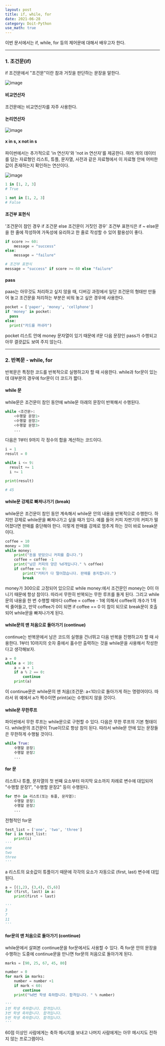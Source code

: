 ```yaml
---
layout: post
title: if, while, for
date: 2021-06-28
category: Doit-Python
use_math: true
---
```


이번 문서에서는 if, while, for 등의 제어문에 대해서 배우고자 한다. 

---

### 1. 조건문(if)

if 조건문에서 "조건문"이란 참과 거짓을 판단하는 문장을 말한다.

![image](https://user-images.githubusercontent.com/61526722/123659818-08c40b80-d86e-11eb-9157-da5a3df8097a.png)


#### 비교연산자

조건문에는 비교연산자를 자주 사용한다. 

#### 논리연산자

![image](https://user-images.githubusercontent.com/61526722/123659767-fea20d00-d86d-11eb-9975-9324f816cdb9.png)

#### x in s, x not in s

파이썬에서는 추가적으로 'in 연산자'와 'not in 연산자'를 제공한다. 여러 개의 데이터를 담는 자료형인 리스트, 튜플, 문자열, 사전과 같은 자료형에서 이 자료형 안에 어떠한 값이 존재하는지 확인하는 연산이다. 

![image](https://user-images.githubusercontent.com/61526722/123660109-550f4b80-d86e-11eb-9f33-6fd55bdc8df4.png)

```python
1 in [1, 2, 3]
# True

1 not in [1, 2, 3]
# False
```

#### 조건부 표현식

'조건문이 참인 경우 if 조건문 else 조건문이 거짓인 경우' 조건부 표현식은 if ~ else문을 한 줄에 작성하여 가독성에 유리하고 한 줄로 작성할 수 있어 활용성이 좋다.

```python
if score >= 60:
    message = "success"
else:
    message = "failure"

# 조건부 표현식
message = "success" if score >= 60 else "failure"
```

#### pass
paas는 아무것도 처리하고 싶지 않을 때, 디버깅 과정에서 일단 조건문의 형태만 만들어 놓고 조건문을 처리하는 부분은 비워 놓고 싶은 경우에 사용한다.

```python
pocket = ['paper', 'money', 'cellphone']
if 'money' in pocket:
  pass 
else:
  print("카드를 꺼내라")
```
pocket 리스트 안에 money 문자열이 있기 때문에 if문 다음 문장인 pass가 수행되고 아무 결괏값도 보여 주지 않는다.

---

### 2. 반복문 - while, for

반복문은 특정한 코드를 반복적으로 실행하고자 할 때 사용한다. while과 for문이 있는데 대부분의 경우에 for문이 더 코드가 짧다. 

#### while 문

while문은 조건문이 참인 동안에 while문 아래의 문장이 반복해서 수행된다.

```python
while <조건문>:
    <수행할 문장1>
    <수행할 문장2>
    <수행할 문장3>
    ...
```
다음은 1부터 9까지 각 정수의 합을 계산하는 코드이다.

```python
i = 1
result = 0

while i <= 9:
  result += 1
  i += 1

print(result)

# 45
```

#### while문 강제로 빠져나가기 (break)

while문은 조건문이 참인 동안 계속해서 while문 안의 내용을 반복적으로 수행한다. 하지만 강제로 while문을 빠져나가고 싶을 때가 있다. 예를 들어 커피 자판기의 커피가 떨어졌다면 판매를 중단해야 한다. 이렇게 판매를 강제로 멈추게 하는 것이 바로 break문이다.

```python
coffee = 10
money = 300
while money:
    print("돈을 받았으니 커피를 줍니다.")
    coffee = coffee -1
    print("남은 커피의 양은 %d개입니다." % coffee)
    if coffee == 0:
        print("커피가 다 떨어졌습니다. 판매를 중지합니다.")
        break
```

money가 300으로 고정되어 있으므로 while money:에서 조건문인 money는 0이 아니기 때문에 항상 참이다. 따라서 무한히 반복되는 무한 루프를 돌게 된다. 그리고 while문의 내용을 한 번 수행할 때마다 coffee = coffee - 1에 의해서 coffee의 개수가 1개씩 줄어들고, 만약 coffee가 0이 되면 if coffee == 0 이 참이 되므로 break문이 호출되어 while문을 빠져나가게 된다.

#### while문의 맨 처음으로 돌아가기 (continue)

continue는 반복문에서 남은 코드의 실행을 건너뛰고 다음 반복을 진행하고자 할 때 사용한다. 1부터 10까지의 숫자 중에서 홀수만 출력하는 것을 while문을 사용해서 작성한다고 생각해보자.

```python
a = 0
while a < 10:
    a = a + 1
    if a % 2 == 0: 
        continue
    print(a)
```
이 continue문은 while문의 맨 처음(조건문: a<10)으로 돌아가게 하는 명령어이다. 따라서 위 예에서 a가 짝수이면 print(a)는 수행되지 않을 것이다.

#### while문 무한루프

파이썬에서 무한 루프는 while문으로 구현할 수 있다. 다음은 무한 루프의 기본 형태이다. while문의 조건문이 True이므로 항상 참이 된다. 따라서 while문 안에 있는 문장들은 무한하게 수행될 것이다.

```python
while True: 
    수행할 문장1 
    수행할 문장2
    ...
```

#### for 문

리스트나 튜플, 문자열의 첫 번째 요소부터 마지막 요소까지 차례로 변수에 대입되어 "수행할 문장1", "수행할 문장2" 등이 수행된다.

```python
for 변수 in 리스트(또는 튜플, 문자열):
    수행할 문장1
    수행할 문장2
    ...
```
전형적인 for문
```python
test_list = ['one', 'two', 'three'] 
for i in test_list: 
    print(i)
'''
one 
two 
three
'''
```
a 리스트의 요솟값이 튜플이기 때문에 각각의 요소가 자동으로 (first, last) 변수에 대입된다.
```python
a = [(1,2), (3,4), (5,6)]
for (first, last) in a:
    print(first + last)
    
'''
3
7
11
'''
```

#### for문의 맨 처음으로 돌아가기 (continue)

while문에서 살펴본 continue문을 for문에서도 사용할 수 있다. 즉 for문 안의 문장을 수행하는 도중에 continue문을 만나면 for문의 처음으로 돌아가게 된다.

```python
marks = [90, 25, 67, 45, 80]

number = 0 
for mark in marks: 
    number = number +1 
    if mark < 60:
        continue 
    print("%d번 학생 축하합니다. 합격입니다. " % number)
    
'''
1번 학생 축하합니다. 합격입니다.
3번 학생 축하합니다. 합격입니다.
5번 학생 축하합니다. 합격입니다.
'''
```
60점 이상인 사람에게는 축하 메시지를 보내고 나머지 사람에게는 아무 메시지도 전하지 않는 프로그램이다.

















